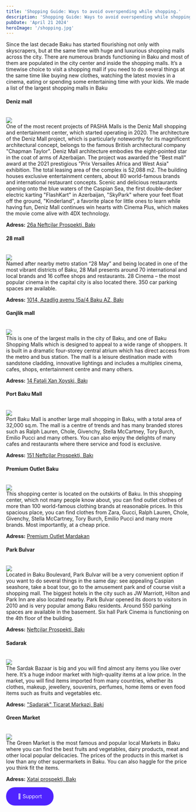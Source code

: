 ```yaml
---
title: 'Shopping Guide: Ways to avoid overspending while shopping.'
description: 'Shopping Guide: Ways to avoid overspending while shopping.'
pubDate: 'April 21 2024'
heroImage: '/shopping.jpg'
---
```


Since the last decade Baku has started flourishing not only with skyscrapers, but at the same time with huge and luxurious shopping malls across the city. There are numerous brands functioning in Baku and most of them are populated in the city center and inside the shopping malls. It’s a timewise choice to visit a shopping mall if you need to do several things at the same time like buying new clothes, watching the latest movies in a cinema, eating or spending some entertaining time with your kids. We made a list of the largest shopping malls in Baku

#### Deniz mall
<br>
<img src="/denizmall.jpg"><br>
One of the most recent projects of PASHA Malls is the Deniz Mall shopping and entertainment center, which started operating in 2020. The architecture of the Deniz Mall project, which is particularly noteworthy for its magnificent architectural concept, belongs to the famous British architectural company "Chapman Taylor". Deniz Mall architecture embodies the eight-pointed star in the coat of arms of Azerbaijan. The project was awarded the "Best mall" award at the 2021 prestigious "Prix Versailles Africa and West Asia" exhibition. The total leasing area of the complex is 52,088 m2. The building houses exclusive entertainment centers, about 80 world-famous brands and  international restaurant concepts. Scenic and delicious restaurants opening onto the blue waters of the Caspian Sea, the first double-decker electric karting "FlashKart" in Azerbaijan, "SkyPark" where your feet float off the ground, "Kinderland", a favorite place for little ones to learn while having fun, Deniz Mall continues win hearts with Cinema Plus, which makes the movie come alive with 4DX technology.

<b>Adress:</b>  <a href="https://www.google.com/maps?client=firefox-b-d&sca_esv=9f7ecf1a9cd93cb6&sca_upv=1&biw=1440&bih=677&sxsrf=ACQVn0-flk5PxSOtrFKWkePBJULLtUXZcQ:1714030987473&uact=5&gs_lp=Egxnd3Mtd2l6LXNlcnAiCmRlbml6IG1hbGwyCBAAGIAEGLEDMggQABiABBixAzIIEAAYgAQYywEyCBAAGIAEGMsBMgUQABiABDIFEAAYgAQyBRAAGIAEMgUQABiABDIIEAAYgAQYywEyBRAAGIAESJ8hUPwKWKkfcAV4AJABAJgB-QGgAdMVqgEFMC42Lje4AQPIAQD4AQGYAhGgAuYUwgIKEAAYsAMY1gQYR8ICChAjGIAEGCcYigXCAgsQABiABBixAxiDAcICDhAAGIAEGLEDGIMBGIoFwgIEECMYJ8ICChAAGIAEGEMYigXCAgsQABiABBixAxiKBcICBxAAGIAEGBPCAgYQABgTGB7CAggQABiABBiiBJgDAIgGAZAGCJIHBTUuNC44oAfKSA&um=1&ie=UTF-8&fb=1&gl=az&sa=X&geocode=KTNhDtD_fTBAMYw8-HyCg3QT&daddr=26a+Neft%C3%A7il%C9%99r+Prospekti,+Bak%C4%B1">26a Neftçilər Prospekti, Bakı</a><br>

#### 28 mall
<br>
<img src="/28-mall.jpg"><br>
Named after nearby metro station “28 May” and being located in one of the most vibrant districts of Baku, 28 Mall presents around 70 international and local brands and 16 coffee shops and restaurants. 28 Cinema – the most popular cinema in the capital city is also located there. 350 car parking spaces are available.

<b>Adress:</b>  <a href="https://www.google.com/maps?client=firefox-b-d&sca_esv=9f7ecf1a9cd93cb6&sca_upv=1&biw=1440&bih=677&sxsrf=ACQVn08xGfRmW_7wh5NX9JWjrYajGQo61Q:1714031503904&uact=5&gs_lp=Egxnd3Mtd2l6LXNlcnAiBzI4IG1hbGwyChAjGIAEGCcYigUyDRAAGIAEGLEDGEMYigUyBRAAGIAEMgoQABiABBhDGIoFMgUQABiABDIIEAAYgAQYywEyBRAAGIAEMgoQABiABBhDGIoFMgUQABiABDIIEAAYgAQYywFIxBNQoAdY6RFwAXgBkAEAmAHcAaABmQqqAQUwLjUuMrgBA8gBAPgBAZgCCKACtArCAgoQABiwAxjWBBhHwgINEAAYgAQYsAMYQxiKBcICBBAjGCfCAg4QABiABBixAxiDARiKBcICCBAAGIAEGLEDwgILEAAYgAQYsQMYgwGYAwCIBgGQBgqSBwUxLjUuMqAHyy4&um=1&ie=UTF-8&fb=1&gl=az&sa=X&geocode=KS9Aa6CnfTBAMRFhw573fInY&daddr=1014,+Azadlig+avenu+15a/4+Baku+AZ,+Bak%C4%B1">1014, Azadlig avenu 15a/4 Baku AZ, Bakı</a><br>

#### Ganjlik mall
<br>
<img src="/ganjlik-mall.jpg"><br>
This is one of the largest malls in the city of Baku, and one of Baku Shopping Malls which is designed to appeal to a wide range of shoppers. It is built in a dramatic four-storey central atrium which has direct access from the metro and bus station. The mall is a leisure destination made with sandstone cladding, innovative lightings and includes a multiplex cinema, cafes, shops, entertainment centre and many others.

<b>Adress:</b>  <a href="https://www.google.com/maps/dir//ganjlik+mall/data=!4m6!4m5!1m1!4e2!1m2!1m1!1s0x40307d5d5a2c1005:0x5ede1cc1418ccc54?sa=X&ved=1t:3061&ictx=111">14 Fətəli Xan Xoyski, Bakı</a><br>

#### Port Baku Mall
<br>
<img src="/portbaku.jpg"><br>
Port Baku Mall is another large mall shopping in Baku, with a total area of 32,000 sq.m. The mall is a centre of trends and has many branded stores such as Ralph Lauren, Chole, Givenchy, Stella McCartney, Tory Burch, Emilio Pucci and many others. You can also enjoy the delights of many cafes and restaurants where there service and food is exclusive.

<b>Adress:</b>  <a href="https://www.google.com/maps/dir//151+Neft%C3%A7il%C9%99r+Prospekti,+Bak%C4%B1/@40.3748512,49.7786299,12z/data=!4m8!4m7!1m0!1m5!1m1!1s0x40307d71b8e4c5b9:0xfe50781c5645b252!2m2!1d49.8610308!2d40.3748804?entry=ttu">151 Neftçilər Prospekti, Bakı</a><br>

#### Premium Outlet Baku
<br>
<img src="/proutlet.jpg"><br>
This shopping center is located on the outskirts of Baku. In this shopping center, which not many people know about, you can find outlet clothes of more than 100 world-famous clothing brands at reasonable prices. In this spacious place, you can find clothes from Zara, Gucci, Ralph Lauren, Chole, Givenchy, Stella McCartney, Tory Burch, Emilio Pucci and many more brands. Most importantly, at a cheap price.

<b>Adress:</b>  <a href="https://www.google.com/maps/dir/40.3760988,49.9866872/premium+outlet+az/@40.42024,49.9187663,11z/data=!3m1!4b1!4m9!4m8!1m1!4e1!1m5!1m1!1s0x40305eb68ab057ab:0x4066d9b6d7d5b32!2m2!1d50.1839354!2d40.4846448?entry=ttu">Premium Outlet Mardakan</a><br>

#### Park Bulvar
<br>
<img src="/parkbulvar.jpeg"><br>
Located in Baku Boulevard, Park Bulvar will be a very convenient option if you want to do several things in the same day: see appealing Caspian seashore, take a boat tour, go to the amusement park and of course visit a shopping mall. The biggest hotels in the city such as JW Marriott, Hilton and Park Inn are also located nearby. Park Bulvar opened its doors to visitors in 2010 and is very popular among Baku residents. Around 550 parking spaces are available in the basement. Six hall Park Cinema is functioning on the 4th floor of the building.

<b>Adress:</b>  <a href="https://www.google.com/maps?client=firefox-b-d&sca_esv=9f7ecf1a9cd93cb6&sca_upv=1&biw=1440&bih=677&sxsrf=ACQVn08jbvw30gza1sdoFJH-DwKgZ4xzNw:1714031683314&gs_lp=Egxnd3Mtd2l6LXNlcnAiCHBhcmsgYnVsKgIIADIFEAAYgAQyCBAAGIAEGMsBMggQABiABBjLATIFEAAYgAQyCBAAGIAEGMsBMgUQABiABDIFEAAYgAQyBRAAGIAEMggQABiABBjLATIIEAAYgAQYywFIpSNQxAtY1hpwA3gBkAEAmAGZAqAB-Q2qAQUwLjIuNrgBA8gBAPgBAZgCC6ACoQ7CAgoQABiwAxjWBBhHwgINEAAYgAQYsAMYQxiKBcICChAjGIAEGCcYigXCAgoQABiABBhDGIoFwgILEAAYgAQYsQMYgwHCAggQABiABBixA8ICBBAAGAOYAwCIBgGQBgqSBwUzLjEuN6AH1S8&um=1&ie=UTF-8&fb=1&gl=az&sa=X&geocode=KYGRDQmtfTBAMYV32CsfmIgr&daddr=9RCX%2B7VW,+Neft%C3%A7il%C9%99r+Prospekti,+Bak%C4%B1">Neftçilər Prospekti, Bakı</a><br>

#### Sadarak
<br>
<img src="/sadarak.jpg"><br>
The Sardak Bazaar is big and you will find almost any items you like over here. It’s a huge indoor market with high-quality items at a low price. In the market, you will find items imported from many countries, whether its clothes, makeup, jewellery, souvenirs, perfumes, home items or even food items such as fruits and vegetables etc.

<b>Adress:</b>  <a href="https://www.google.com/maps/dir//8QFG%2BVV9,+Bakı/@40.3246282,49.6948403,12z/data=!4m8!4m7!1m0!1m5!1m1!1s0x40307f1adf8c1cd3:0x3a773a101ecbc724!2m2!1d49.7772412!2d40.3246574?entry=ttu">"Sədərək" Ticarət Mərkəzi, Baki</a><br>

#### Green Market
<br>
<img src="/greenmarket.jpg"><br>
The Green Market is the most famous and popular local Markets in Baku where you can find the best fruits and vegetables, dairy products, meat and other local popular delicacies. The prices of the products in this market is low than any other supermarkets in Baku. You can also haggle for the price you think fit the items.

<b>Adress:</b>  <a href="https://www.google.com/maps?client=firefox-b-d&sca_esv=9f7ecf1a9cd93cb6&sca_upv=1&biw=1440&bih=677&sxsrf=ACQVn0-cLkvgPtBEdwnUBAPtieAXIfxQEA:1714031923643&llpgabe=CggvbS8wMWdmNQ&gs_lp=Egxnd3Mtd2l6LXNlcnAiDWdyZWVuIG1hcmtldCAqAggAMggQABiABBjLATIIEAAYgAQYywEyCBAAGIAEGMsBMggQABiABBjLATILEAAYgAQYyQMYywEyCBAAGIAEGMsBMggQABiABBjLATIIEAAYgAQYywEyCBAAGIAEGMsBMggQABiABBjLAUiuDFCYAliYAnABeAGQAQCYAdcBoAHXAaoBAzItMbgBA8gBAPgBAZgCAqAC4AHCAg0QABiwAxjWBBhHGMkDwgIKEAAYsAMY1gQYR8ICDhAAGIAEGLADGJIDGIoFwgINEAAYgAQYsAMYQxiKBZgDAIgGAZAGCpIHBTEuMC4xoAf-BQ&um=1&ie=UTF-8&fb=1&gl=az&sa=X&geocode=Ke9EiM4NfTBAMRhNvCeV_caG&daddr=9VP3%2B4PC,+X%C9%99tai+prospekti,+Bak%C4%B1">Xətai prospekti, Bakı</a><br>




<a href="https://kofe.al/@qlyvilkn" class="giris" target="_blank">🍩 Support</a>
	<style>
		.giris{
			display: flex;
    		justify-content: center;
    		align-items: center;
    		width: 130px;
    		height: 50px;
    		border-radius: 24px;
    		gap: 8px;
    		background-color:#4f23ff;
    		color: rgba(250, 250, 250, 1);
			text-decoration: none;
}
	</style>






    